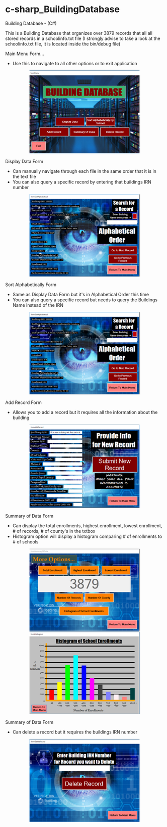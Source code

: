 # c-sharp_BuildingDatabase
Building Database - (C#)

<p>This is a Building Database that organizes over 3879 records that all all stored records in a schoolinfo.txt file (I strongly advise to take a look at the schoolinfo.txt file, it is located inside the bin/debug file)</p>
Main Menu Form...
<ul>  
  <li>Use this to navigate to all other options or to exit application</li>
</ul>
<p align="center">
  <img src="https://github.com/programmerjojo/c-sharp_BuildingDatabase/blob/master/database_JoelTaame/screenshots/i1.PNG" width="350">
</p>
Display Data Form
<ul>  
  <li>Can manually navigate through each file in the same order that it is in the text file</li>
  <li>You can also query a specific record by entering that buildings IRN number</li>
</ul>
<p align="center">
  <img src="https://github.com/programmerjojo/c-sharp_BuildingDatabase/blob/master/database_JoelTaame/screenshots/i3.PNG" width="350">
</p>
Sort Alphabetically Form
<ul>  
  <li>Same as Display Data Form but it's in Alphabetical Order this time</li>
  <li>You can also query a specific record but needs to query the Buildings Name instead of the IRN</li>
</ul>
<p align="center">
  <img src="https://github.com/programmerjojo/c-sharp_BuildingDatabase/blob/master/database_JoelTaame/screenshots/i3.PNG" width="350">
</p>
Add Record Form
<ul>  
  <li>Allows you to add a record but it requires all the information about the building</li>
</ul>
<p align="center">
  <img src="https://github.com/programmerjojo/c-sharp_BuildingDatabase/blob/master/database_JoelTaame/screenshots/i4.PNG" width="350">
</p>
Summary of Data Form
<ul>  
  <li>Can display the total enrollments, highest enrollment, lowest enrollment, # of records, # of county's in the txtbox</li>
  <li>Histogram option will display a histogram comparing # of enrollments to # of schools</li>
</ul>
<p align="center">
  <img src="https://github.com/programmerjojo/c-sharp_BuildingDatabase/blob/master/database_JoelTaame/screenshots/i5.PNG" width="350">    <img src="https://github.com/programmerjojo/c-sharp_BuildingDatabase/blob/master/database_JoelTaame/screenshots/i6.PNG" width="350">
</p>
Summary of Data Form
<ul>  
  <li>Can delete a record but it requires the buildings IRN number</li>
</ul>
<p align="center">
  <img src="https://github.com/programmerjojo/c-sharp_BuildingDatabase/blob/master/database_JoelTaame/screenshots/i7.PNG" width="350">
</p>
